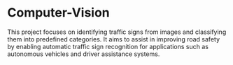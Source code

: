 # Computer-Vision
This project focuses on identifying traffic signs from images and classifying them into predefined categories. It aims to assist in improving road safety by enabling automatic traffic sign recognition for applications such as autonomous vehicles and driver assistance systems.
